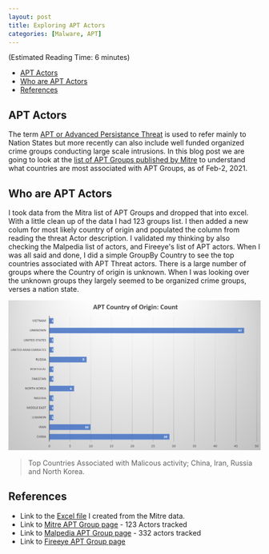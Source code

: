 ```yaml
---
layout: post
title: Exploring APT Actors
categories: [Malware, APT]
---
```

(Estimated Reading Time: 6 minutes)

- [APT Actors](#apt-actors)
- [Who are APT Actors](#who-are-apt-actors)
- [References](#references)

## APT Actors

The term [APT or Advanced Persistance Threat](https://en.wikipedia.org/wiki/Advanced_persistent_threat) is used to refer mainly to Nation States but more recently can also include well funded organized crime groups conducting large scale intrusions. In this blog post we are going to look at the [list of APT Groups published by Mitre](https://attack.mitre.org/groups/) to understand what countries are most associated with APT Groups, as of Feb-2, 2021.  

## Who are APT Actors

I took data from the Mitra list of APT Groups and dropped that into excel. With a little clean up of the data I had 123 groups list. I then added a new colum for most likely country of origin and populated the column from reading the threat Actor description. I validated my thinking by also checking the Malpedia list of actors, and Fireeye's list of APT actors. When I was all said and done, I did a simple GroupBy Country to see the top countries associated with APT Threat actors. There is a large number of groups where the Country of origin is unknown. When I was looking over the unknown groups they largely seemed to be organized crime groups, verses a nation state.

![APT Actors](/images/apt_image.png)

> Top Countries Associated with Malicous activity; China, Iran, Russia and North Korea.  

## References
* Link to the [Excel file](/files/APT_Stats.xlsx) I created from the Mitre data. 
* Link to [Mitre APT Group page](https://attack.mitre.org/groups) - 123 Actors tracked 
* Link to [Malpedia APT Group page](https://malpedia.caad.fkie.fraunhofer.de/actors) -  332 actors tracked
* Link to [Fireeye APT Group page](https://www.fireeye.com/current-threats/apt-groups.html)